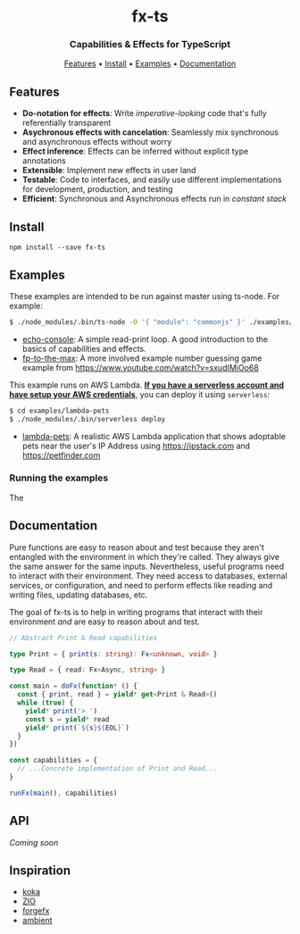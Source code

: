 <h1 align="center">fx-ts</h1>

<h3 align="center">Capabilities & Effects for TypeScript</h3>

<p align="center">
  <a href="#features">Features</a> • <a href="#install">Install</a> • <a href="#examples">Examples</a> • <a href="#documentation">Documentation</a>
</p>

## Features

* **Do-notation for effects**: Write _imperative-looking_ code that's fully referentially transparent
* **Asychronous effects with cancelation**: Seamlessly mix synchronous and asynchronous effects without worry
* **Effect inference**: Effects can be inferred without explicit type annotations
* **Extensible**: Implement new effects in user land
* **Testable**: Code to interfaces, and easily use different implementations for development, production, and testing
* **Efficient**: Synchronous and Asynchronous effects run in _constant stack_

## Install

```shell
npm install --save fx-ts
```

## Examples

These examples are intended to be run against master using ts-node.  For example:

```sh
$ ./node_modules/.bin/ts-node -O '{ "module": "commonjs" }' ./examples/echo-console.ts
```

* [echo-console](examples/echo-console.ts): A simple read-print loop. A good introduction to the basics of capabilities and effects.
* [fp-to-the-max](examples/fp-to-the-max-1.ts): A more involved example number guessing game example from https://www.youtube.com/watch?v=sxudIMiOo68

This example runs on AWS Lambda.  [**If you have a serverless account and have setup your AWS credentials**](https://www.serverless.com/framework/docs/getting-started#set-up-your-free-pro-account), you can deploy it using `serverless`:

```sh
$ cd examples/lambda-pets
$ ./node_modules/.bin/serverless deploy
```

* [lambda-pets](examples/lambda-pets): A realistic AWS Lambda application that shows adoptable pets near the user's IP Address using https://ipstack.com and https://petfinder.com

### Running the examples

The

## Documentation

Pure functions are easy to reason about and test because they aren't entangled with the environment in which they're called. They always give the same answer for the same inputs. Nevertheless, useful programs need to interact with their environment.  They need access to databases, external services, or configuration, and need to perform effects like reading and writing files, updating databases, etc.

The goal of fx-ts is to help in writing programs that interact with their environment _and_ are easy to reason about and test.

```ts
// Abstract Print & Read capabilities

type Print = { print(s: string): Fx<unknown, void> }

type Read = { read: Fx<Async, string> }

const main = doFx(function* () {
  const { print, read } = yield* get<Print & Read>()
  while (true) {
    yield* print('> ')
    const s = yield* read
    yield* print(`${s}${EOL}`)
  }
})

const capabilities = {
  // ...Concrete implementation of Print and Read...
}

runFx(main(), capabilities)
```

## API

_Coming soon_

## Inspiration

* [koka](https://github.com/koka-lang/koka)
* [ZIO](https://zio.dev)
* [forgefx](https://github.com/briancavalier/forgefx)
* [ambient](https://github.com/briancavalier/ambient)
